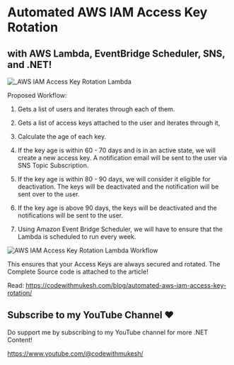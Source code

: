 # Automated AWS IAM Access Key Rotation
## with AWS Lambda, EventBridge Scheduler, SNS, and .NET!

![_AWS IAM Access Key Rotation Lambda](https://github.com/iammukeshm/aws-iam-access-key-rotation-lambda/assets/31455818/17187491-b6f3-42b7-826c-396a769beaef)

Proposed Workflow:

1. Gets a list of users and iterates through each of them.

2. Gets a list of access keys attached to the user and iterates through it,

3. Calculate the age of each key.

4. If the key age is within 60 - 70 days and is in an active state, we will create a new access key. A notification email will be sent to the user via SNS Topic Subscription.

5. If the key age is within 80 - 90 days, we will consider it eligible for deactivation. The keys will be deactivated and the notification will be sent over to the user.

6. If the key age is above 90 days, the keys will be deactivated and the notifications will be sent to the user.

7. Using Amazon Event Bridge Scheduler, we will have to ensure that the Lambda is scheduled to run every week.

![AWS IAM Access Key Rotation Lambda Workflow](https://github.com/iammukeshm/aws-iam-access-key-rotation-lambda/assets/31455818/1434bfb8-32f0-418a-bd53-34adfd2cf2da)

This ensures that your Access Keys are always secured and rotated. The Complete Source code is attached to the article!

Read: https://codewithmukesh.com/blog/automated-aws-iam-access-key-rotation/

## Subscribe to my YouTube Channel ❤️

Do support me by subscribing to my YouTube channel for more .NET Content!

https://www.youtube.com/@codewithmukesh/
